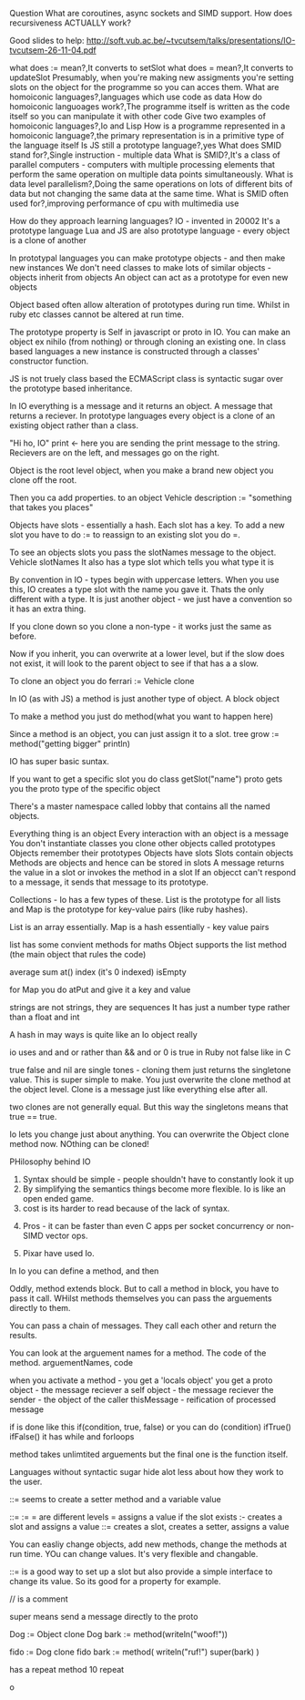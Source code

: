 Question 
What are coroutines, async sockets and SIMD support.
How does recursiveness ACTUALLY work?

Good slides to help:
http://soft.vub.ac.be/~tvcutsem/talks/presentations/IO-tvcutsem-26-11-04.pdf


what does := mean?,It converts to setSlot 
what does = mean?,It converts to updateSlot
Presumably, when you're making new assigments you're setting slots on the object for the programme so you can acces them. 
What are homoiconic languages?,languages which use code as data
How do homoiconic languoages work?,The programme itself is written as the code itself so you can manipulate it with other code
Give two examples of homoiconic languages?,Io and Lisp
How is a programme represented in a homoiconic language?,the primary representation is in a primitive type of the language itself
Is JS still a prototype language?,yes
What does SMID stand for?,Single instruction - multiple data
What is SMID?,It's a class of parallel computers - computers with multiple processing elements that perform the same operation on multiple data points simultaneously. 
What is data level parallelism?,Doing the same operations on lots of different bits of data but not changing the same data at the same time.
What is SMID often used for?,improving performance of cpu with multimedia use




How do they approach learning languages?
IO - invented in 20002 
It's a prototype language
Lua and JS are also prototype language - every object is a clone of another

In prototypal languages you can make prototype objects - and then make new instances
We don't need classes to make lots of similar objects - objects inherit from objects
An object can act as a prototype for even new objects

Object based often allow alteration of prototypes during run time. Whilst in ruby etc classes cannot be altered at run time. 

The prototype property is Self in javascript or proto in IO. You can make an object ex nihilo (from nothing) or through cloning an existing one. 
In class based languages a new instance is constructed through a classes' constructor function. 

JS is not truely class based the ECMAScript class is syntactic sugar over the prototype based inheritance.

In IO everything is a message and it returns an object. A message that returns a reciever. 
In prototype languages every object is a clone of an existing object rather than a class. 

"Hi ho, IO" print  <- here you are sending the print message to the string. Recievers are on the left, and messages go on the right. 

Object is the root level object, when you make a brand new object you clone off the root. 

Then you ca add properties. to an object
Vehicle description := "something that takes you places"

Objects have slots - essentially a hash. Each slot has a key. 
To add a new slot you have to do :=  to reassign to an existing slot you do =.

To see an objects slots you pass the slotNames message to the object. 
Vehicle slotNames
It also has a type slot which tells you what type it is

By convention in IO - types begin with uppercase letters. When you use this, IO creates a type slot with the name you gave it. Thats the only different with a type. It is just another object - we just have a convention so it has an extra thing. 

If you clone down so you clone a non-type - it works just the same as before. 

Now if you inherit, you can overwrite at a lower level, but if the slow does not exist, it will look to the parent object to see if that has a a slow. 

To clone an object you do ferrari := Vehicle clone

In IO (as with JS) a method is just another type of object. A block object

To make a method you just do method(what you want to happen here)

Since a method is an object, you can just assign it to a slot. 
tree grow := method("getting bigger" println)

IO has super basic suntax. 

If you want to get a specific slot you do class getSlot("name")
proto gets you the proto type of the specific object

There's a master namespace called lobby that contains all the named objects. 

Everything thing is an object
Every interaction with an object is a message
You don't instantiate classes you clone other objects called prototypes
Objects remember their prototypes
Objects have slots
Slots contain objects 
Methods are objects and hence can be stored in slots
A message returns the value in a slot or invokes the method in a slot
If an objecct can't respond to a message, it sends that message to its prototype.


Collections - Io has a few types of these.
List is the prototype for all lists and Map is the prototype for key-value pairs (like ruby hashes). 

List is an array essentially. 
Map is a hash essentially - key value pairs

list has some convient methods for maths
Object supports the list method (the main object that rules the code)

average sum at() index (it's 0 indexed) isEmpty

for Map
you do atPut and give it a key and value

strings are not strings, they are sequences
It has just a number type rather than a float and int

A hash in may ways is quite like an Io object really

io uses and and or rather than && and or
0 is true in Ruby not false like in C

true false and nil are single tones - cloning them just returns the singletone value. 
This is super simple to make. You just overwrite the clone method at the object level. Clone is a message just like everything else after all. 

two clones are not generally equal. But this way the singletons means that true == true. 

Io lets you change just about anything. 
You can overwrite the Object clone method now. NOthing can be cloned!

PHilosophy behind IO
1) Syntax should be simple - people shouldn't have to constantly look it up
2) By simplifying the semantics things become more flexible. Io is like an open ended game.
3) cost is its harder to read because of the lack of syntax.
4. Pros - it can be faster than even C apps per socket concurrency or non-SIMD vector ops.
5) Pixar have used Io.



In Io you can define a method, and then 

Oddly, method extends block. But to call a method in block, you have to pass it call. WHilst methods themselves you can pass the arguements directly to them. 

You can pass a chain of messages. They call each other and return the results. 

You can look at the arguement names for a method. The code of the method.
arguementNames, code 


when you activate a method - you get a 'locals object' 
you get a proto object - the message reciever
a self object - the message reciever
the sender - the object of the caller
thisMessage - reification of processed message 

if is done like this if(condition, true, false) or you can do 
	(condition) ifTrue() ifFalse()
it has while and forloops

method takes unlimtited arguements but the final one is the function itself.

Languages without syntactic sugar hide alot less about how they work to the user.

::= seems to create a setter method and a variable value

::= := = are different levels
= assigns a value if the slot exists
:- creates a slot and assigns a value
::= creates a slot, creates a setter, assigns a value

You can easliy change objects, add new methods, change the methods at run time. YOu can change values. It's very flexible and changable. 

::= is a good way to set up a slot but also provide a simple interface to change its value. So its good for a property for example. 

// is a comment

super means send a message directly to the proto

Dog := Object clone
Dog bark := method(writeln("woof!"))

fido := Dog clone
fido bark := method(
   writeln("ruf!")
   super(bark)
)

has a repeat method 10 repeat 




o
